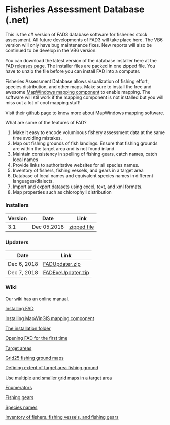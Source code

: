 # Fisheries Assessment Database (.net)

This is the c# version of FAD3 database software for fisheries stock assessment. All future developments of FAD3 will take place here. The VB6 version will only have bug maintenance fixes. New reports will also be continued to be develop in the VB6 version.

You can download the latest version of the database installer here at the [FAD releases page](https://github.com/raffyMartinez/faddotnet/releases). The installer files are packed in one zipped file. You have to unzip the file before you can install FAD into a computer.

Fisheries Assessment Database allows visualization of fishing effort, species distribution, and other maps. Make sure to install the free and awesome [MapWindows mapping component](https://github.com/raffyMartinez/fad3_vb6/blob/master/FAD3setup_3.0.211.exe) to enable mapping. The software will stil work if the mapping component is not installed but you will miss out a lot of cool mapping stuff!

Visit their [github page](https://github.com/MapWindow) to know more about MapWindows mapping software.

What are some of the features of  FAD?
1. Make it easy to encode voluminous fishery assessment data at the same time avoiding mistakes.
2. Map out fishing grounds of fish landings. Ensure that fishing grounds are within the target area and is not found inland.
3. Maintain consistency in spelling of fishing gears, catch names, catch local names
4. Provide links to authoritative websites for all species names.
5. Inventory of fishers, fishing vessels, and gears in a target area
6. Database of local names and equivalent species names in different languages/dialects. 
7. Import and export datasets using excel, text, and xml formats.
8. Map properties such as chlorophyll distribution

### Installers
|Version|Date|Link|
|-------|----|----|
|3.1    |Dec 05,2018|[zipped file](https://github.com/raffyMartinez/faddotnet/releases/download/3.1/FAD3.1.setup.zip)|

### Updaters
|Date | Link  |
|-----|-------|
|Dec 6, 2018|[FADUpdater.zip](https://github.com/raffyMartinez/faddotnet/releases/download/3.1/FADUpdater.zip)|
|Dec 7, 2018|[FADExeUpdater.zip](https://github.com/raffyMartinez/faddotnet/releases/download/3.1/FADExeUpdater12072018.zip)

### Wiki
Our [wiki](https://github.com/raffyMartinez/faddotnet/wiki) has an online manual.

[Installing FAD](https://github.com/raffyMartinez/faddotnet/wiki/Installing-FAD)

[Installing MapWinGIS mapping component](https://github.com/raffyMartinez/faddotnet/wiki/Installing-the-mapping-component)

[The installation folder](https://github.com/raffyMartinez/faddotnet/wiki/The-installation-folder)

[Opening FAD for the first time](https://github.com/raffyMartinez/faddotnet/wiki/Opening-FAD-for-the-first-time)

[Target areas](https://github.com/raffyMartinez/faddotnet/wiki/Target-areas)

[Grid25 fishing ground maps](https://github.com/raffyMartinez/faddotnet/wiki/Grid25-fishing-ground-maps)

[Defining extent of target area fishing ground](https://github.com/raffyMartinez/faddotnet/wiki/Defining-extent-of-target-area-fishing-ground)

[Use multiple and smaller grid maps in a target area](https://github.com/raffyMartinez/faddotnet/wiki/Use-multiple-and-smaller-grid-maps-in-a-target-area)

[Enumerators](https://github.com/raffyMartinez/faddotnet/wiki/Enumerators)

[Fishing gears](https://github.com/raffyMartinez/faddotnet/wiki/Fishing-gears)

[Species names](https://github.com/raffyMartinez/faddotnet/wiki/Species-names)

[Inventory of fishers, fishing vessels, and fishing gears](https://github.com/raffyMartinez/faddotnet/wiki/Inventory-of-fishers,-fishing-vessels,-and-fishing-gears)
